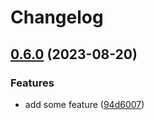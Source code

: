 # Changelog

## [0.6.0](https://github.com/ivan-lednev/obsidian-day-planner/compare/0.5.0...v0.6.0) (2023-08-20)


### Features

* add some feature ([94d6007](https://github.com/ivan-lednev/obsidian-day-planner/commit/94d60072d1103164e5caefc51b232fe0e0f5f9d8))
